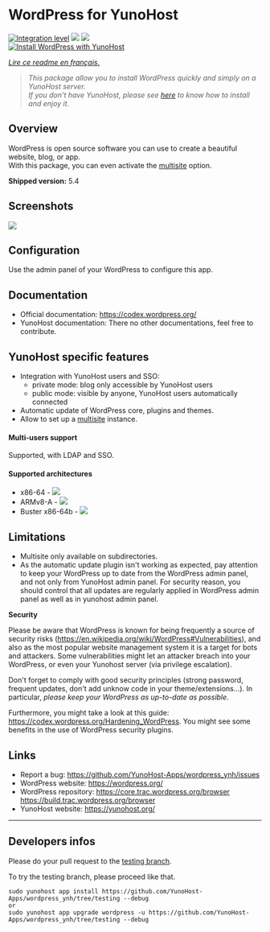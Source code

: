 # WordPress for YunoHost

[![Integration level](https://dash.yunohost.org/integration/wordpress.svg)](https://dash.yunohost.org/appci/app/wordpress) ![](https://ci-apps.yunohost.org/ci/badges/wordpress.status.svg) [![](https://ci-apps.yunohost.org/ci/badges/wordpress.maintain.svg)](https://github.com/YunoHost/Apps/#what-to-do-if-i-cant-maintain-my-app-anymore-)  
[![Install WordPress with YunoHost](https://install-app.yunohost.org/install-with-yunohost.png)](https://install-app.yunohost.org/?app=wordpress)

*[Lire ce readme en français.](./README_fr.md)*

> *This package allow you to install WordPress quickly and simply on a YunoHost server.  
If you don't have YunoHost, please see [here](https://yunohost.org/#/install) to know how to install and enjoy it.*

## Overview
WordPress is open source software you can use to create a beautiful website, blog, or app.  
With this package, you can even activate the [multisite](https://codex.wordpress.org/Glossary#Multisite) option.

**Shipped version:** 5.4

## Screenshots

![](https://s.w.org/images/home/screen-themes.png?1)

## Configuration

Use the admin panel of your WordPress to configure this app.

## Documentation

 * Official documentation: https://codex.wordpress.org/
 * YunoHost documentation: There no other documentations, feel free to contribute.

## YunoHost specific features

 * Integration with YunoHost users and SSO:
   * private mode: blog only accessible by YunoHost users
   * public mode: visible by anyone, YunoHost users automatically connected
 * Automatic update of WordPress core, plugins and themes.
 * Allow to set up a [multisite](https://codex.wordpress.org/Glossary#Multisite) instance.

#### Multi-users support

Supported, with LDAP and SSO.

#### Supported architectures

* x86-64 - [![](https://ci-apps.yunohost.org/ci/logs/wordpress%20%28Apps%29.svg)](https://ci-apps.yunohost.org/ci/apps/wordpress/)
* ARMv8-A - [![](https://ci-apps-arm.yunohost.org/ci/logs/wordpress%20%28Apps%29.svg)](https://ci-apps-arm.yunohost.org/ci/apps/wordpress/)
* Buster x86-64b - [![](https://ci-buster.nohost.me/ci/logs/wordpress%20%28Apps%29.svg)](https://ci-buster.nohost.me/ci/apps/wordpress/)

## Limitations

* Multisite only available on subdirectories.
* As the automatic update plugin isn't working as expected, pay attention to keep your WordPress up to date from the WordPress admin panel, and not only from YunoHost admin panel. For security reason, you should control that all updates are regularly applied in WordPress admin panel as well as in yunohost admin panel.

**Security**

Please be aware that WordPress is known for being frequently a source of security risks (https://en.wikipedia.org/wiki/WordPress#Vulnerabilities), and also as the most popular website management system it is a target for bots and attackers.
Some vulnerabilities might let an attacker breach into your WordPress, or even your Yunohost server (via privilege escalation).

Don't forget to comply with good security principles (strong password, frequent updates, don't add unknow code in your theme/extensions...). In particular, *please keep your WordPress as up-to-date as possible*.

Furthermore, you might take a look at this guide: https://codex.wordpress.org/Hardening_WordPress. You might see some benefits in the use of WordPress security plugins.

## Links

 * Report a bug: https://github.com/YunoHost-Apps/wordpress_ynh/issues
 * WordPress website: https://wordpress.org/
 * WordPress repository: https://core.trac.wordpress.org/browser  
 https://build.trac.wordpress.org/browser
 * YunoHost website: https://yunohost.org/

---

Developers infos
----------------

Please do your pull request to the [testing branch](https://github.com/YunoHost-Apps/wordpress_ynh/tree/testing).

To try the testing branch, please proceed like that.
```
sudo yunohost app install https://github.com/YunoHost-Apps/wordpress_ynh/tree/testing --debug
or
sudo yunohost app upgrade wordpress -u https://github.com/YunoHost-Apps/wordpress_ynh/tree/testing --debug
```

